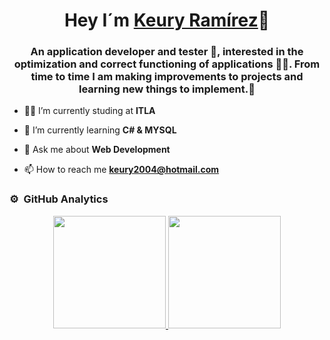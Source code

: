 <div align="center">
<h1 align="center">Hey I´m <a href="https://github.com/K3ury99">Keury Ramírez</a>🍃</h1>
</div>
<div align="center">
<h3 align="center">An application developer and tester 👾, interested in the optimization and correct functioning of applications 🐱‍👤. From time to time I am making improvements to projects and learning new things to implement.🍃</h3>
</div>


- 🐱‍👤 I’m currently studing at **ITLA**

- 👾 I’m currently learning **C# & MYSQL**

- 💬 Ask me about **Web Development**

- 📫 How to reach me **keury2004@hotmail.com**



### ⚙️ &nbsp;GitHub Analytics

<p align="center">
<a href="https://github.com/K3ury99">
  <img height="180em" src="https://github-readme-stats-eight-theta.vercel.app/api?username=ArisGuimera&show_icons=true&theme=algolia&include_all_commits=true&count_private=true"/>
  <img height="180em" src="https://github-readme-stats-eight-theta.vercel.app/api/top-langs/?username=ArisGuimera&layout=compact&langs_count=8&theme=algolia"/>
</a>


